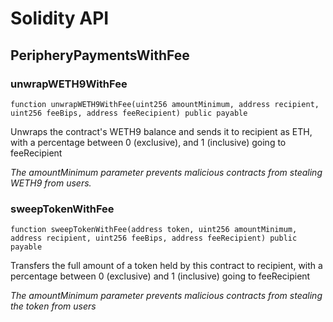 # Solidity API

## PeripheryPaymentsWithFee

### unwrapWETH9WithFee

```solidity
function unwrapWETH9WithFee(uint256 amountMinimum, address recipient, uint256 feeBips, address feeRecipient) public payable
```

Unwraps the contract's WETH9 balance and sends it to recipient as ETH, with a percentage between
0 (exclusive), and 1 (inclusive) going to feeRecipient

_The amountMinimum parameter prevents malicious contracts from stealing WETH9 from users._

### sweepTokenWithFee

```solidity
function sweepTokenWithFee(address token, uint256 amountMinimum, address recipient, uint256 feeBips, address feeRecipient) public payable
```

Transfers the full amount of a token held by this contract to recipient, with a percentage between
0 (exclusive) and 1 (inclusive) going to feeRecipient

_The amountMinimum parameter prevents malicious contracts from stealing the token from users_

